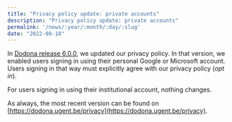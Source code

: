 ```yaml
---
title: "Privacy policy update: private accounts"
description: "Privacy policy update: private accounts"
permalink: '/news/:year/:month/:day/:slug'
date: "2022-08-18"
---
```


<NewsHeader :title="$frontmatter.title" :date="$frontmatter.date" lang="en" />

In [Dodona release 6.0.0](https://github.com/dodona-edu/dodona/discussions/3900), we updated our privacy policy. In that version, we enabled users signing in using their personal Google or Microsoft account. Users signing in that way must explicitly agree with our privacy policy (*opt in*).

For users signing in using their institutional account, nothing changes.

As always, the most recent version can be found on [https://dodona.ugent.be/privacy](https://dodona.ugent.be/privacy).
